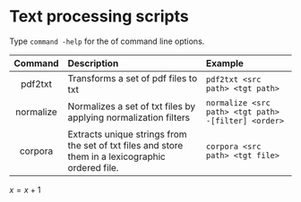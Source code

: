 # Text processing scripts

Type ```command -help``` for the of command line options.

| Command  | Description | Example |
| :------: | :---------- | :------ |
| pdf2txt  | Transforms a set of pdf files to txt | ```pdf2txt <src path> <tgt path>```|
| normalize| Normalizes a set of txt files by applying normalization filters | ```normalize <src path> <tgt path> -[filter] <order>``` |
| corpora  | Extracts unique strings from the set of txt files and store them in a lexicographic ordered file.| ```corpora <src path> <tgt file>```|
$x=x+1$
